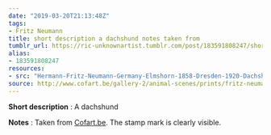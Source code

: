 ```yaml
---
date: "2019-03-20T21:13:48Z"
tags:
- Fritz Neumann
title: short description a dachshund notes taken from
tumblr_url: https://ric-unknownartist.tumblr.com/post/183591808247/short-description-a-dachshund-notes-taken-from
alias:
- 183591808247
resources:
- src: "Hermann-Fritz-Neumann-Germany-Elmshorn-1858-Dresden-1920-Dachshund.jpg"
source: http://www.cofart.be/gallery-2/animal-scenes/prints/fritz-neumann-dachshund-2/
---
```


**Short description** : A dachshund

**Notes** : Taken from [Cofart.be](http://www.cofart.be/gallery-2/animal-scenes/prints/fritz-neumann-dachshund-2/). The stamp mark is clearly visible.
